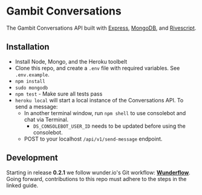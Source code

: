 # Gambit Conversations

The Gambit Conversations API built with [Express](https://expressjs.com/), [MongoDB](https://www.mongodb.com/), and [Rivescript](https://www.rivescript.com/).

## Installation

* Install Node, Mongo, and the Heroku toolbelt
* Clone this repo, and create a `.env` file with required variables. See `.env.example`.
* `npm install`
* `sudo mongodb`
* `npm test` - Make sure all tests pass
* `heroku local` will start a local instance of the Conversations API. To send a message:
    * In another terminal window, run `npm shell` to use consolebot and chat via Terminal.
      * `DS_CONSOLEBOT_USER_ID` needs to be updated before using the consolebot.
    * POST to your localhost `/api/v1/send-message` endpoint.

## Development
Starting in release **0.2.1** we follow wunder.io's Git workflow:  **[Wunderflow](http://wunderflow.wunder.io/)**. Going forward, contributions to this repo must adhere to the steps in the linked guide.
